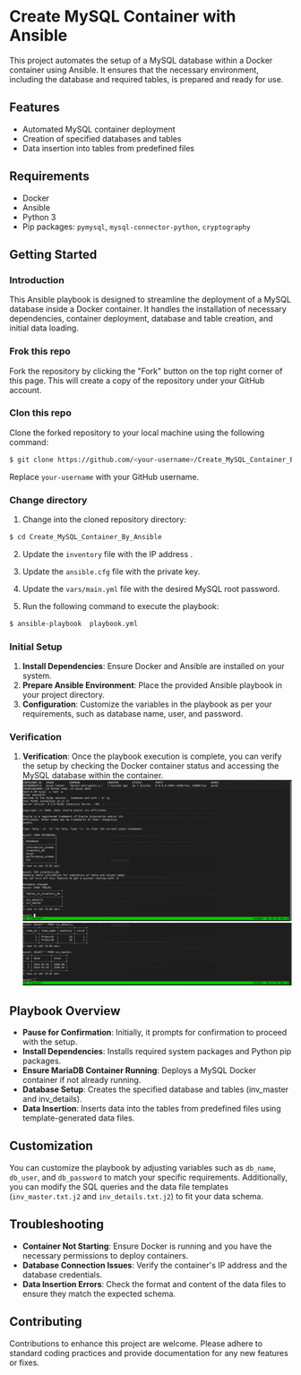 # Create MySQL Container with Ansible

This project automates the setup of a MySQL database within a Docker container using Ansible. It ensures that the necessary environment, including the database and required tables, is prepared and ready for use.

## Features

- Automated MySQL container deployment
- Creation of specified databases and tables
- Data insertion into tables from predefined files

## Requirements

- Docker
- Ansible
- Python 3
- Pip packages: `pymysql`, `mysql-connector-python`, `cryptography`

## Getting Started

### Introduction

This Ansible playbook is designed to streamline the deployment of a MySQL database inside a Docker container. It handles the installation of necessary dependencies, container deployment, database and table creation, and initial data loading.

### Frok this repo

Fork the repository by clicking the "Fork" button on the top right corner of this page. This will create a copy of the repository under your GitHub account.

### Clon this repo

Clone the forked repository to your local machine using the following command:

```bash
$ git clone https://github.com/<your-username>/Create_MySQL_Container_By_Ansible.git
```

Replace `your-username` with your GitHub username.

### Change directory

1. Change into the cloned repository directory:

```bash
$ cd Create_MySQL_Container_By_Ansible
```

2. Update the `inventory` file with the IP address .

3. Update the `ansible.cfg` file with the private key.

4. Update the `vars/main.yml` file with the desired MySQL root password.

5. Run the following command to execute the playbook:

```bash
$ ansible-playbook  playbook.yml
```

### Initial Setup

1. **Install Dependencies**: Ensure Docker and Ansible are installed on your system.
2. **Prepare Ansible Environment**: Place the provided Ansible playbook in your project directory.
3. **Configuration**: Customize the variables in the playbook as per your requirements, such as database name, user, and password.

### Verification

1. **Verification**: Once the playbook execution is complete, you can verify the setup by checking the Docker container status and accessing the MySQL database within the container.
![docker](Screenshots/1.png)
![MySQL](Screenshots/2.png)

## Playbook Overview

- **Pause for Confirmation**: Initially, it prompts for confirmation to proceed with the setup.
- **Install Dependencies**: Installs required system packages and Python pip packages.
- **Ensure MariaDB Container Running**: Deploys a MySQL Docker container if not already running.
- **Database Setup**: Creates the specified database and tables (inv_master and inv_details).
- **Data Insertion**: Inserts data into the tables from predefined files using template-generated data files.

## Customization

You can customize the playbook by adjusting variables such as `db_name`, `db_user`, and `db_password` to match your specific requirements. Additionally, you can modify the SQL queries and the data file templates (`inv_master.txt.j2` and `inv_details.txt.j2`) to fit your data schema.

## Troubleshooting

- **Container Not Starting**: Ensure Docker is running and you have the necessary permissions to deploy containers.
- **Database Connection Issues**: Verify the container's IP address and the database credentials.
- **Data Insertion Errors**: Check the format and content of the data files to ensure they match the expected schema.

## Contributing

Contributions to enhance this project are welcome. Please adhere to standard coding practices and provide documentation for any new features or fixes.